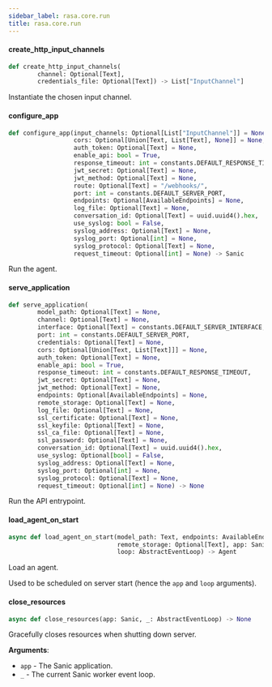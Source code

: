 ```yaml
---
sidebar_label: rasa.core.run
title: rasa.core.run
---
```

#### create\_http\_input\_channels

```python
def create_http_input_channels(
        channel: Optional[Text],
        credentials_file: Optional[Text]) -> List["InputChannel"]
```

Instantiate the chosen input channel.

#### configure\_app

```python
def configure_app(input_channels: Optional[List["InputChannel"]] = None,
                  cors: Optional[Union[Text, List[Text], None]] = None,
                  auth_token: Optional[Text] = None,
                  enable_api: bool = True,
                  response_timeout: int = constants.DEFAULT_RESPONSE_TIMEOUT,
                  jwt_secret: Optional[Text] = None,
                  jwt_method: Optional[Text] = None,
                  route: Optional[Text] = "/webhooks/",
                  port: int = constants.DEFAULT_SERVER_PORT,
                  endpoints: Optional[AvailableEndpoints] = None,
                  log_file: Optional[Text] = None,
                  conversation_id: Optional[Text] = uuid.uuid4().hex,
                  use_syslog: bool = False,
                  syslog_address: Optional[Text] = None,
                  syslog_port: Optional[int] = None,
                  syslog_protocol: Optional[Text] = None,
                  request_timeout: Optional[int] = None) -> Sanic
```

Run the agent.

#### serve\_application

```python
def serve_application(
        model_path: Optional[Text] = None,
        channel: Optional[Text] = None,
        interface: Optional[Text] = constants.DEFAULT_SERVER_INTERFACE,
        port: int = constants.DEFAULT_SERVER_PORT,
        credentials: Optional[Text] = None,
        cors: Optional[Union[Text, List[Text]]] = None,
        auth_token: Optional[Text] = None,
        enable_api: bool = True,
        response_timeout: int = constants.DEFAULT_RESPONSE_TIMEOUT,
        jwt_secret: Optional[Text] = None,
        jwt_method: Optional[Text] = None,
        endpoints: Optional[AvailableEndpoints] = None,
        remote_storage: Optional[Text] = None,
        log_file: Optional[Text] = None,
        ssl_certificate: Optional[Text] = None,
        ssl_keyfile: Optional[Text] = None,
        ssl_ca_file: Optional[Text] = None,
        ssl_password: Optional[Text] = None,
        conversation_id: Optional[Text] = uuid.uuid4().hex,
        use_syslog: Optional[bool] = False,
        syslog_address: Optional[Text] = None,
        syslog_port: Optional[int] = None,
        syslog_protocol: Optional[Text] = None,
        request_timeout: Optional[int] = None) -> None
```

Run the API entrypoint.

#### load\_agent\_on\_start

```python
async def load_agent_on_start(model_path: Text, endpoints: AvailableEndpoints,
                              remote_storage: Optional[Text], app: Sanic,
                              loop: AbstractEventLoop) -> Agent
```

Load an agent.

Used to be scheduled on server start
(hence the `app` and `loop` arguments).

#### close\_resources

```python
async def close_resources(app: Sanic, _: AbstractEventLoop) -> None
```

Gracefully closes resources when shutting down server.

**Arguments**:

- `app` - The Sanic application.
- `_` - The current Sanic worker event loop.

